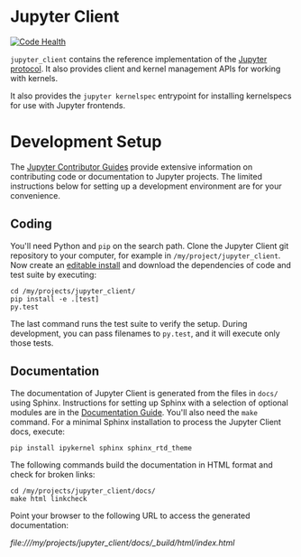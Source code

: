 # Jupyter Client

[![Code Health](https://landscape.io/github/jupyter/jupyter_client/master/landscape.svg?style=flat)](https://landscape.io/github/jupyter/jupyter_client/master)


`jupyter_client` contains the reference implementation of the [Jupyter protocol][].
It also provides client and kernel management APIs for working with kernels.

It also provides the `jupyter kernelspec` entrypoint
for installing kernelspecs for use with Jupyter frontends.

[Jupyter protocol]: https://jupyter-client.readthedocs.io/en/latest/messaging.html


# Development Setup

The [Jupyter Contributor Guides](http://jupyter.readthedocs.io/en/latest/contributor/content-contributor.html) provide extensive information on contributing code or documentation to Jupyter projects. The limited instructions below for setting up a development environment are for your convenience.

## Coding

You'll need Python and `pip` on the search path. Clone the Jupyter Client git repository to your computer, for example in `/my/project/jupyter_client`.
Now create an [editable install](https://pip.pypa.io/en/stable/reference/pip_install/#editable-installs)
and download the dependencies of code and test suite by executing:

    cd /my/projects/jupyter_client/
    pip install -e .[test]
    py.test

The last command runs the test suite to verify the setup. During development, you can pass filenames to `py.test`, and it will execute only those tests.

## Documentation

The documentation of Jupyter Client is generated from the files in `docs/` using Sphinx. Instructions for setting up Sphinx with a selection of optional modules are in the [Documentation Guide](http://jupyter.readthedocs.io/en/latest/contrib_docs/index.html). You'll also need the `make` command.
For a minimal Sphinx installation to process the Jupyter Client docs, execute:

    pip install ipykernel sphinx sphinx_rtd_theme

The following commands build the documentation in HTML format and check for broken links:

    cd /my/projects/jupyter_client/docs/
    make html linkcheck

Point your browser to the following URL to access the generated documentation:

_file:///my/projects/jupyter\_client/docs/\_build/html/index.html_

